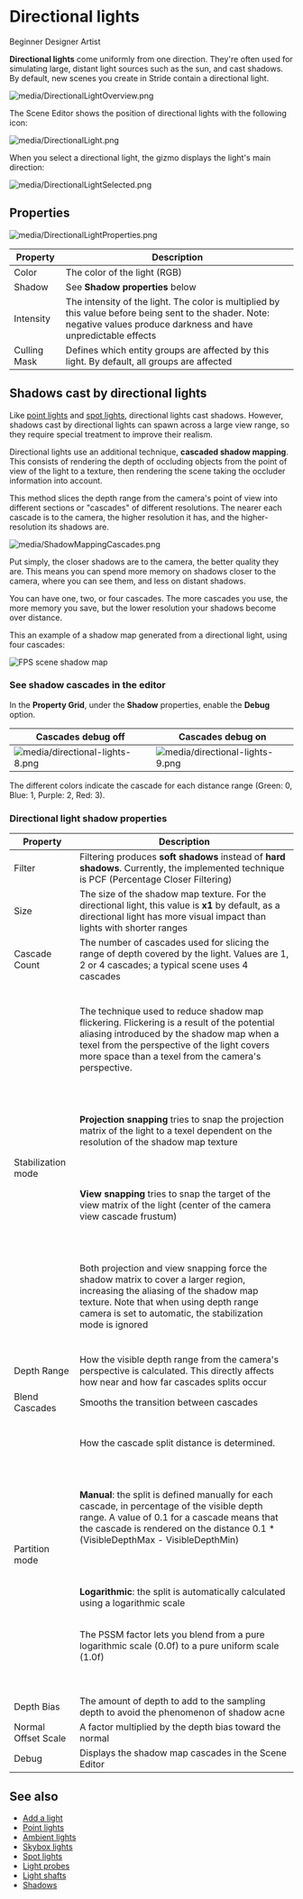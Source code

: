 # Directional lights

<span class="badge text-bg-primary">Beginner</span>
<span class="badge text-bg-success">Designer</span>
<span class="badge text-bg-success">Artist</span>

**Directional lights** come uniformly from one direction. They're often used for simulating large, distant light sources such as the sun, and cast shadows. By default, new scenes you create in Stride contain a directional light.

![media/DirectionalLightOverview.png](media/DirectionalLightOverview.png) 

The Scene Editor shows the position of directional lights with the following icon:

![media/DirectionalLight.png](media/DirectionalLight.png) 

When you select a directional light, the gizmo displays the light's main direction:

![media/DirectionalLightSelected.png](media/DirectionalLightSelected.png) 

## Properties

![media/DirectionalLightProperties.png](media/DirectionalLightProperties.png) 

| Property     | Description                                                                                    
| ------------ | ---------- |
| Color        | The color of the light (RGB)
| Shadow       | See **Shadow properties** below
| Intensity    | The intensity of the light. The color is multiplied by this value before being sent to the shader. Note: negative values produce darkness and have unpredictable effects
| Culling Mask | Defines which entity groups are affected by this light. By default, all groups are affected

## Shadows cast by directional lights

Like [point lights](point-lights.md) and [spot lights](spot-lights.md), directional lights cast shadows. However, shadows cast by directional lights can spawn across a large view range, so they require special treatment to improve their realism.

Directional lights use an additional technique, **cascaded shadow mapping**. This consists of rendering the depth of occluding objects from the point of view of the light to a texture, then rendering the scene taking the occluder information into account.

This method slices the depth range from the camera's point of view into different sections or "cascades" of different resolutions. The nearer each cascade is to the camera, the higher resolution it has, and the higher-resolution its shadows are.

![media/ShadowMappingCascades.png](media/ShadowMappingCascades.png) 

Put simply, the closer shadows are to the camera, the better quality they are. This means you can spend more memory on shadows closer to the camera, where you can see them, and less on distant shadows.

You can have one, two, or four cascades. The more cascades you use, the more memory you save, but the lower resolution your shadows become over distance.

This an example of a shadow map generated from a directional light, using four cascades:

![FPS scene shadow map](media/shadow-atlas-2x.png)

### See shadow cascades in the editor

In the **Property Grid**, under the **Shadow** properties, enable the **Debug** option.

| Cascades debug off    | Cascades debug on     
| ---------------------- | ----------
| ![media/directional-lights-8.png](media/directional-lights-8.png)  | ![media/directional-lights-9.png](media/directional-lights-9.png)

The different colors indicate the cascade for each distance range (Green: 0, Blue: 1, Purple: 2, Red: 3).

### Directional light shadow properties

| Property            | Description             
| ------------------- | ------------
| Filter              | Filtering produces **soft shadows** instead of **hard shadows**. Currently, the implemented technique is PCF (Percentage Closer Filtering)
| Size                | The size of the shadow map texture. For the directional light, this value is **x1** by default, as a directional light has more visual impact than lights with shorter ranges
| Cascade Count       | The number of cascades used for slicing the range of depth covered by the light. Values are 1, 2 or 4 cascades; a typical scene uses 4 cascades
| Stabilization mode  | <p><br>The technique used to reduce shadow map flickering. Flickering is a result of the potential aliasing introduced by the shadow map when a texel from the perspective of the light covers more space than a texel from the camera's perspective.</p></br> <p><br> **Projection snapping** tries to snap the projection matrix of the light to a texel dependent on the resolution of the shadow map texture</p></br> <p><br>**View snapping** tries to snap the target of the view matrix of the light (center of the camera view cascade frustum)</p></br> <p><br>Both projection and view snapping force the shadow matrix to cover a larger region, increasing the aliasing of the shadow map texture. Note that when using depth range camera is set to automatic, the stabilization mode is ignored</p></br>
| Depth Range         | How the visible depth range from the camera's perspective is calculated. This directly affects how near and how far cascades splits occur
| Blend Cascades      | Smooths the transition between cascades  
| Partition mode      | <p><br>How the cascade split distance is determined.</p></br> <p><br> **Manual**: the split is defined manually for each cascade, in percentage of the visible depth range. A value of 0.1 for a cascade means that the cascade is rendered on the distance 0.1 * (VisibleDepthMax - VisibleDepthMin)<p><br> <p><br> **Logarithmic**: the split is automatically calculated using a logarithmic scale <p><br> The PSSM factor lets you blend from a pure logarithmic scale (0.0f) to a pure uniform scale (1.0f)<p><br>
| Depth Bias          | The amount of depth to add to the sampling depth to avoid the phenomenon of shadow acne
| Normal Offset Scale | A factor multiplied by the depth bias toward the normal
| Debug               | Displays the shadow map cascades in the Scene Editor

## See also

* [Add a light](add-a-light.md)
* [Point lights](point-lights.md)
* [Ambient lights](ambient-lights.md)
* [Skybox lights](skybox-lights.md)
* [Spot lights](spot-lights.md)
* [Light probes](light-probes.md)
* [Light shafts](light-shafts.md)
* [Shadows](shadows.md)